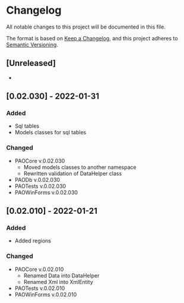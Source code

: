 # Changelog
All notable changes to this project will be documented in this file.

The format is based on [Keep a Changelog](https://keepachangelog.com/en/1.0.0/),
and this project adheres to [Semantic Versioning](https://semver.org/spec/v2.0.0.html).

## [Unreleased]
-
## [0.02.030] - 2022-01-31
### Added
- Sql tables
- Models classes for sql tables
### Changed
- PAOCore v.0.02.030
  - Moved models classes to another namespace
  - Rewritten validation of DataHelper class
- PAODb v.0.02.030
- PAOTests v.0.02.030
- PAOWinForms v.0.02.030

## [0.02.010] - 2022-01-21
### Added
- Added regions
### Changed
- PAOCore v.0.02.010
  - Renamed Data into DataHelper
  - Renamed Xml into XmlEntity
- PAOTests v.0.02.010
- PAOWinForms v.0.02.010
